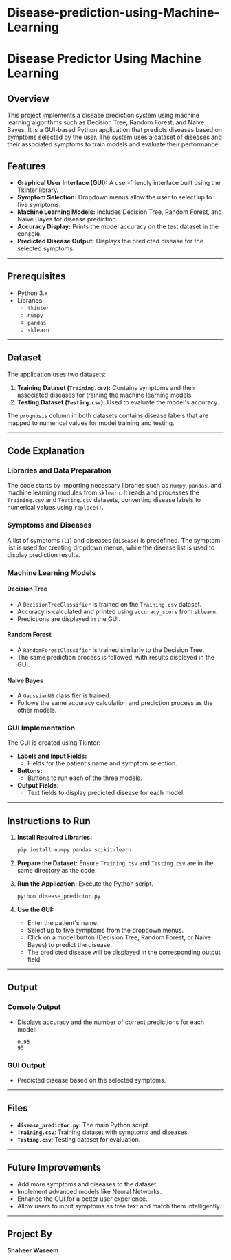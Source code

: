 # Disease-prediction-using-Machine-Learning
 # Disease Predictor Using Machine Learning

## Overview
This project implements a disease prediction system using machine learning algorithms such as Decision Tree, Random Forest, and Naive Bayes. It is a GUI-based Python application that predicts diseases based on symptoms selected by the user. The system uses a dataset of diseases and their associated symptoms to train models and evaluate their performance.

## Features
- **Graphical User Interface (GUI):** A user-friendly interface built using the Tkinter library.
- **Symptom Selection:** Dropdown menus allow the user to select up to five symptoms.
- **Machine Learning Models:** Includes Decision Tree, Random Forest, and Naive Bayes for disease prediction.
- **Accuracy Display:** Prints the model accuracy on the test dataset in the console.
- **Predicted Disease Output:** Displays the predicted disease for the selected symptoms.

---

## Prerequisites
- Python 3.x
- Libraries:
  - `tkinter`
  - `numpy`
  - `pandas`
  - `sklearn`

---

## Dataset
The application uses two datasets:
1. **Training Dataset (`Training.csv`):** Contains symptoms and their associated diseases for training the machine learning models.
2. **Testing Dataset (`Testing.csv`):** Used to evaluate the model's accuracy.

The `prognosis` column in both datasets contains disease labels that are mapped to numerical values for model training and testing.

---

## Code Explanation

### Libraries and Data Preparation
The code starts by importing necessary libraries such as `numpy`, `pandas`, and machine learning modules from `sklearn`. It reads and processes the `Training.csv` and `Testing.csv` datasets, converting disease labels to numerical values using `replace()`.

### Symptoms and Diseases
A list of symptoms (`l1`) and diseases (`disease`) is predefined. The symptom list is used for creating dropdown menus, while the disease list is used to display prediction results.

### Machine Learning Models
#### Decision Tree
- A `DecisionTreeClassifier` is trained on the `Training.csv` dataset.
- Accuracy is calculated and printed using `accuracy_score` from `sklearn`.
- Predictions are displayed in the GUI.

#### Random Forest
- A `RandomForestClassifier` is trained similarly to the Decision Tree.
- The same prediction process is followed, with results displayed in the GUI.

#### Naive Bayes
- A `GaussianNB` classifier is trained.
- Follows the same accuracy calculation and prediction process as the other models.

### GUI Implementation
The GUI is created using Tkinter:
- **Labels and Input Fields:**
  - Fields for the patient’s name and symptom selection.
- **Buttons:**
  - Buttons to run each of the three models.
- **Output Fields:**
  - Text fields to display predicted disease for each model.

---

## Instructions to Run
1. **Install Required Libraries:**
   ```bash
   pip install numpy pandas scikit-learn
   ```
2. **Prepare the Dataset:**
   Ensure `Training.csv` and `Testing.csv` are in the same directory as the code.

3. **Run the Application:**
   Execute the Python script.
   ```bash
   python disease_predictor.py
   ```

4. **Use the GUI:**
   - Enter the patient's name.
   - Select up to five symptoms from the dropdown menus.
   - Click on a model button (Decision Tree, Random Forest, or Naive Bayes) to predict the disease.
   - The predicted disease will be displayed in the corresponding output field.

---

## Output
### Console Output
- Displays accuracy and the number of correct predictions for each model:
  ```
  0.95
  95
  ```
### GUI Output
- Predicted disease based on the selected symptoms.

---

## Files
- **`disease_predictor.py`**: The main Python script.
- **`Training.csv`**: Training dataset with symptoms and diseases.
- **`Testing.csv`**: Testing dataset for evaluation.

---

## Future Improvements
- Add more symptoms and diseases to the dataset.
- Implement advanced models like Neural Networks.
- Enhance the GUI for a better user experience.
- Allow users to input symptoms as free text and match them intelligently.

---

## Project By
**Shaheer Waseem**

